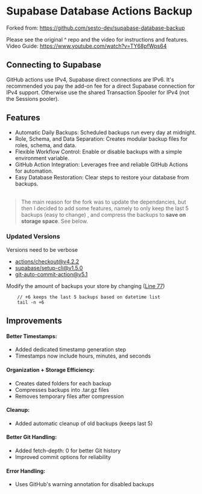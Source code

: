 # Supabase Database Actions Backup

Forked from: https://github.com/sesto-dev/supabase-database-backup

Please see the original ^ repo  and the video for instructions and features.  
Video Guide: https://www.youtube.com/watch?v=TY68pfWps64

## Connecting to Supabase
GitHub actions use IPv4, Supabase direct connections are IPv6. It's recommended you pay the add-on fee for a direct Supabase connection for IPv4 support. Otherwise use the shared Transaction Spooler for IPv4 (not the Sessions pooler).

## Features
- Automatic Daily Backups: Scheduled backups run every day at midnight.
- Role, Schema, and Data Separation: Creates modular backup files for roles, schema, and data.
- Flexible Workflow Control: Enable or disable backups with a simple environment variable.
- GitHub Action Integration: Leverages free and reliable GitHub Actions for automation.
- Easy Database Restoration: Clear steps to restore your database from backups. <br> <br> 


  
> The main reason for the fork was to update the dependancies, but then I decided to add some features, namely to only keep the last 5 backups (easy to change) , and compress the backups to **save on storage space**. See below.


### Updated Versions
Versions need to be verbose

- [actions/checkout@v4.2.2](https://github.com/actions/checkout) 
- [supabase/setup-cli@v1.5.0](https://github.com/supabase/setup-cli) 
- [git-auto-commit-action@v5.1](https://github.com/stefanzweifel/git-auto-commit-action) 

Modify the amount of backups your store by changing ([Line 77](https://github.com/wycks/Supabase-Database-Actions-Backup/blob/316ce895dcb5c3e804f21b57b40421cd14f5a144/workflows/backup.yaml#L77))

        // +6 keeps the last 5 backups based on datetime list 
        tail -n +6 
        

## Improvements

#### Better Timestamps:
- Added dedicated timestamp generation step
- Timestamps now include hours, minutes, and seconds

#### Organization + Storage Efficiency:
- Creates dated folders for each backup
- Compresses backups into .tar.gz files
- Removes temporary files after compression

#### Cleanup:
- Added automatic cleanup of old backups (keeps last 5)

#### Better Git Handling:
- Added fetch-depth: 0 for better Git history
- Improved commit options for reliability

#### Error Handling:
- Uses GitHub's warning annotation for disabled backups
